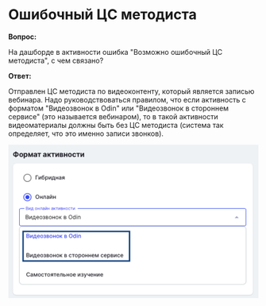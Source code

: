 # Ошибочный ЦС методиста

**Вопрос:**

На дашборде в активности ошибка "Возможно ошибочный ЦС методиста", с чем связано?

**Ответ:**&#x20;

Отправлен ЦС методиста по видеоконтенту, который является записью вебинара. Надо руководствоваться правилом, что если активность с форматом "Видеозвонок в Odin" или "Видеозвонок в стороннем сервисе" (это называется вебинаром), то в такой активности видеоматериалы должны быть без ЦС методиста (система так определяет, что это именно записи звонков).

![](<../.gitbook/assets/image (6).png>)
